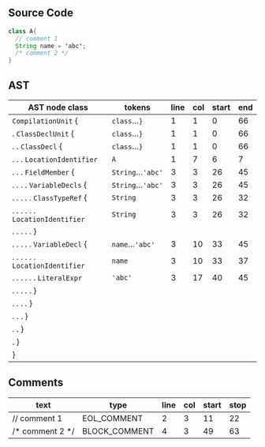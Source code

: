 ## Source Code
```java
class A{
  // comment 1
  String name = 'abc';
  /* comment 2 */
}
```
## AST
AST node class                   | tokens           | line | col | start | end
---------------------------------|------------------|------|-----|-------|----
`CompilationUnit` {              | `class`…`}`      | 1    | 1   | 0     | 66 
. `ClassDeclUnit` {              | `class`…`}`      | 1    | 1   | 0     | 66 
. . `ClassDecl` {                | `class`…`}`      | 1    | 1   | 0     | 66 
. . . `LocationIdentifier`       | `A`              | 1    | 7   | 6     | 7  
. . . `FieldMember` {            | `String`…`'abc'` | 3    | 3   | 26    | 45 
. . . . `VariableDecls` {        | `String`…`'abc'` | 3    | 3   | 26    | 45 
. . . . . `ClassTypeRef` {       | `String`         | 3    | 3   | 26    | 32 
. . . . . . `LocationIdentifier` | `String`         | 3    | 3   | 26    | 32 
. . . . . }                      |                  |      |     |       |    
. . . . . `VariableDecl` {       | `name`…`'abc'`   | 3    | 10  | 33    | 45 
. . . . . . `LocationIdentifier` | `name`           | 3    | 10  | 33    | 37 
. . . . . . `LiteralExpr`        | `'abc'`          | 3    | 17  | 40    | 45 
. . . . . }                      |                  |      |     |       |    
. . . . }                        |                  |      |     |       |    
. . . }                          |                  |      |     |       |    
. . }                            |                  |      |     |       |    
. }                              |                  |      |     |       |    
}                                |                  |      |     |       |    
## Comments
text            | type          | line | col | start | stop
----------------|---------------|------|-----|-------|-----
// comment 1    | EOL_COMMENT   | 2    | 3   | 11    | 22  
/* comment 2 */ | BLOCK_COMMENT | 4    | 3   | 49    | 63  
